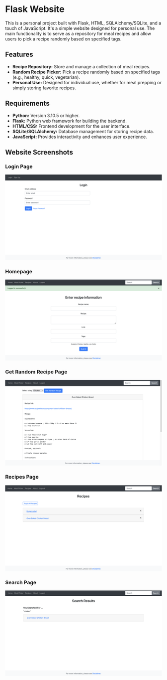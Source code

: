 # Flask Website

This is a personal project built with Flask, HTML, SQLAlchemy/SQLite, and a touch of JavaScript. It's a simple website designed for personal use. The main functionality is to serve as a repository for meal recipes and allow users to pick a recipe randomly based on specified tags.

## Features

- **Recipe Repository:** Store and manage a collection of meal recipes.
- **Random Recipe Picker:** Pick a recipe randomly based on specified tags (e.g., healthy, quick, vegetarian).
- **Personal Use:** Designed for individual use, whether for meal prepping or simply storing favorite recipes.

## Requirements

- **Python:** Version 3.10.5 or higher.
- **Flask:** Python web framework for building the backend.
- **HTML/CSS:** Frontend development for the user interface.
- **SQLite/SQLAlchemy:** Database management for storing recipe data.
- **JavaScript:** Provides interactivity and enhances user experience.

## Website Screenshots

### Login Page
![login_page](/website_screenshots/login_page.png)

### Homepage
![homepage](/website_screenshots/homepage.png)

### Get Random Recipe Page
![get_random_recipe_page](/website_screenshots/get_random_recipe_page.png)

### Recipes Page
![recipes_page](/website_screenshots/recipes_page.png)

### Search Page
![search_page](/website_screenshots/search_page.png)
